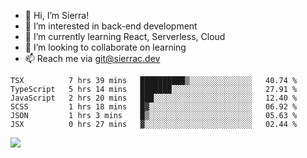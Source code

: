 - 👋 Hi, I’m Sierra!
- 👀 I’m interested in back-end development
- 🌱 I’m currently learning React, Serverless, Cloud
- 💞️ I’m looking to collaborate on learning
- 📫 Reach me via git@sierrac.dev

<!--START_SECTION:waka-->

```text
TSX          7 hrs 39 mins   ██████████▒░░░░░░░░░░░░░░   40.74 %
TypeScript   5 hrs 14 mins   ███████░░░░░░░░░░░░░░░░░░   27.91 %
JavaScript   2 hrs 20 mins   ███░░░░░░░░░░░░░░░░░░░░░░   12.40 %
SCSS         1 hrs 18 mins   █▓░░░░░░░░░░░░░░░░░░░░░░░   06.92 %
JSON         1 hrs 3 mins    █▒░░░░░░░░░░░░░░░░░░░░░░░   05.63 %
JSX          0 hrs 27 mins   ▓░░░░░░░░░░░░░░░░░░░░░░░░   02.44 %
```

<!--END_SECTION:waka-->


![](https://hit.yhype.me/github/profile?user_id=7351311)
